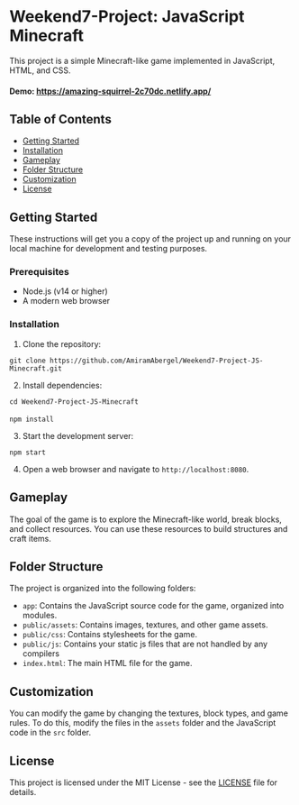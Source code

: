 # Weekend7-Project: JavaScript Minecraft

This project is a simple Minecraft-like game implemented in JavaScript, HTML, and CSS.
#### Demo: https://amazing-squirrel-2c70dc.netlify.app/

## Table of Contents

- [Getting Started](#getting-started)
- [Installation](#installation)
- [Gameplay](#gameplay)
- [Folder Structure](#folder-structure)
- [Customization](#customization)
- [License](#license)

## Getting Started

These instructions will get you a copy of the project up and running on your local machine for development and testing purposes.

### Prerequisites

- Node.js (v14 or higher)
- A modern web browser

### Installation

1. Clone the repository:

`git clone https://github.com/AmiramAbergel/Weekend7-Project-JS-Minecraft.git`


2. Install dependencies:

`cd Weekend7-Project-JS-Minecraft` </br></br>
`npm install`


3. Start the development server:

`npm start`


4. Open a web browser and navigate to `http://localhost:8080`.

## Gameplay

The goal of the game is to explore the Minecraft-like world, break blocks, and collect resources. You can use these resources to build structures and craft items.


## Folder Structure

The project is organized into the following folders:

- `app`: Contains the JavaScript source code for the game, organized into modules.
- `public/assets`: Contains images, textures, and other game assets.
- `public/css`: Contains stylesheets for the game.
- `public/js`: Contains your static js files that are not handled by any compilers
- `index.html`: The main HTML file for the game.

## Customization

You can modify the game by changing the textures, block types, and game rules. To do this, modify the files in the `assets` folder and the JavaScript code in the `src` folder.

## License

This project is licensed under the MIT License - see the [LICENSE](LICENSE) file for details.

